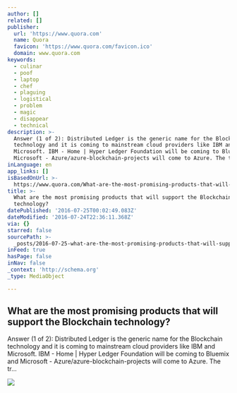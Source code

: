 ```yaml
---
author: []
related: []
publisher:
  url: 'https://www.quora.com'
  name: Quora
  favicon: 'https://www.quora.com/favicon.ico'
  domain: www.quora.com
keywords:
  - culinar
  - poof
  - laptop
  - chef
  - plaguing
  - logistical
  - problem
  - magic
  - disappear
  - technical
description: >-
  Answer (1 of 2): Distributed Ledger is the generic name for the Blockchain
  technology and it is coming to mainstream cloud providers like IBM and
  Microsoft. IBM - Home | Hyper Ledger Foundation will be coming to Bluemix and
  Microsoft - Azure/azure-blockchain-projects will come to Azure. The tr...
inLanguage: en
app_links: []
isBasedOnUrl: >-
  https://www.quora.com/What-are-the-most-promising-products-that-will-support-the-Blockchain-technology
title: >-
  What are the most promising products that will support the Blockchain
  technology?
datePublished: '2016-07-25T00:02:49.083Z'
dateModified: '2016-07-24T22:36:11.368Z'
via: {}
starred: false
sourcePath: >-
  _posts/2016-07-25-what-are-the-most-promising-products-that-will-support-the-b.md
inFeed: true
hasPage: false
inNav: false
_context: 'http://schema.org'
_type: MediaObject

---
```

<article style=""><h1>What are the most promising products that will support the Blockchain technology?</h1><p>Answer (1 of 2): Distributed Ledger is the generic name for the Blockchain technology and it is coming to mainstream cloud providers like IBM and Microsoft. IBM - Home | Hyper Ledger Foundation will be coming to Bluemix and Microsoft - Azure/azure-blockchain-projects will come to Azure. The tr...</p><img src="https://qsf.ec.quoracdn.net/-images.new_grid.fb_share_default.pnge6dde9cfa6e03c43.png" /></article>